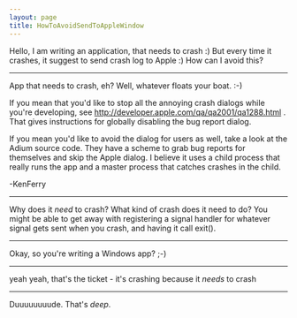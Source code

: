 ```yaml
---
layout: page
title: HowToAvoidSendToAppleWindow
---
```


Hello, I am writing an application, that needs to crash :)
But every time it crashes, it suggest to send crash log to Apple :)
How can I avoid this?

----

App that needs to crash, eh?  Well, whatever floats your boat. :-)

If you mean that you'd like to stop all the annoying crash dialogs while you're developing, see http://developer.apple.com/qa/qa2001/qa1288.html .  That gives instructions for globally disabling the bug report dialog.

If you mean you'd like to avoid the dialog for users as well, take a look at the Adium source code.  They have a scheme to grab bug reports for themselves and skip the Apple dialog.  I believe it uses a child process that really runs the app and a master process that catches crashes in the child.

-KenFerry

----

Why does it *need* to crash? What kind of crash does it need to do? You might be able to get away with registering a signal handler for whatever signal gets sent when you crash, and having it call     exit().

----

Okay, so you're writing a Windows app? ;-)

----

yeah yeah, that's the ticket - it's crashing because it *needs* to crash

----

Duuuuuuuude. That's *deep*.

